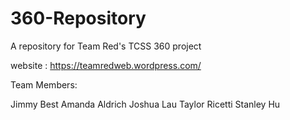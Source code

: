 # 360-Repository
A repository for Team Red's TCSS 360 project


website :
https://teamredweb.wordpress.com/


Team Members: 

Jimmy Best
Amanda Aldrich
Joshua Lau 
Taylor Ricetti
Stanley Hu
